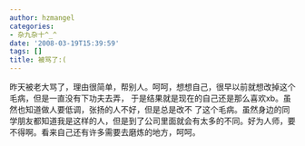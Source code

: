 ```yaml
---
author: hzmangel
categories:
- 杂九杂十^_^
date: '2008-03-19T15:39:59'
tags: []
title: 被骂了:(
---
```

昨天被老大骂了，理由很简单，帮别人。<!--more-->呵呵，想想自己，很早以前就想改掉这个毛病，但是一直没有下功夫去弄， 于是结果就是现在的自己还是那么喜欢xb。虽然也知道做人要低调，张扬的人不好，但是总是改不
了这个毛病。虽然身边的同学朋友都知道我是这样的人，但是到了公司里面就会有太多的不同。好为人师，要不得啊。看来自己还有许多需要去磨炼的地方，呵呵。